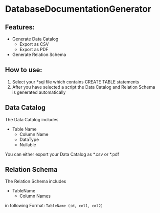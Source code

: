 # DatabaseDocumentationGenerator

## Features:
- Generate Data Catalog
  - Export as CSV
  - Export as PDF
- Generate Relation Schema

## How to use:

1. Select your *sql file which contains CREATE TABLE statements
2. After you have selected a script the Data Catalog and Relation Schema is generated automatically

## Data Catalog

The Data Catalog includes

- Table Name
  - Column Name
  - DataType
  - Nullable
  
You can either export your Data Catalog as *.csv or *.pdf

## Relation Schema

The Relation Schema includes
- TableName
  - Column Names
  
in following Format:
`TableName (id, col1, col2)`
